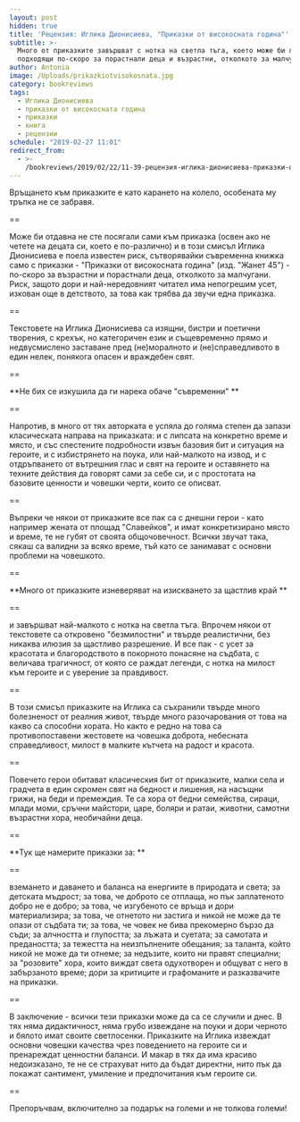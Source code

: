 ```yaml
---
layout: post
hidden: true
title: 'Рецензия: Иглика Дионисиева, "Приказки от високосната година"'
subtitle: >-
  Много от приказките завършват с нотка на светла тъга, което може би ги прави
  подходящи по-скоро за порастнали деца и възрастни, отколкото за малчуганите
author: Antonia
image: /Uploads/prikazkiotvisokosnata.jpg
category: bookreviews
tags:
  - Иглика Дионисиева
  - приказки от високосната година
  - приказки
  - книга
  - рецензии
schedule: "2019-02-27 11:01"
redirect_from:
  - >-
    /bookreviews/2019/02/22/11-39-рецензия-иглика-дионисиева-приказки-от-високосната-година
---
```


Връщането към приказките е като карането на колело, особената му тръпка не се забравя.

\==

Може би отдавна не сте посягали сами към приказка (освен ако не четете на децата си, което е по-различно) и в този смисъл Иглика Дионисиева е поела известен риск, сътворявайки съвременна книжка само с приказки - "Приказки от високосната година" (изд. "Жанет 45") - по-скоро за възрастни и порастнали деца, отколкото за малчугани. Риск, защото дори и най-нередовният читател има непогрешим усет, изкован още в детството, за това как трябва да звучи една приказка.

\==

Текстовете на Иглика Дионисиева са изящни, бистри и поетични творения, с крехък, но категоричен език и същевременно прямо и недвусмислено заставане пред (не)моралното и (не)справедливото в един нелек, понякога опасен и враждебен свят.

\==

**Не бих се изкушила да ги нарека обаче "съвременни" **

\==

Напротив, в много от тях авторката е успяла до голяма степен да запази класическата направа на приказката: и с липсата на конкретно време и място, и със спестените подробности извън базовия бит и ситуация на героите, и с избистрянето на поука, или най-малкото на извод, и с отдръпването от вътрешния глас и свят на героите и оставянето на техните действия да говорят сами за себе си, и с простотата на базовите ценности и човешки черти, които се описват.

\==

Въпреки че някои от приказките все пак са с днешни герои - като например жената от площад "Славейков", и имат конкретизирано място и време, те не губят от своята общочовечност. Всички звучат така, сякаш са валидни за всяко време, тъй като се занимават с основни проблеми на човешкото.

\==

**Много от приказките изневеряват на изискването за щастлив край **

\==

и завършват най-малкото с нотка на светла тъга. Впрочем някои от текстовете са откровено "безмилостни" и твърде реалистични, без никаква илюзия за щастливо разрешение. И все пак - с усет за красотата и благородството в покорното понасяне на съдбата, с величава трагичност, от която се раждат легенди, с нотка на милост към героите и с уверение за правдивост.

\==

В този смисъл приказките на Иглика са съхранили твърде много болезненост от реалния живот, твърде много разочарования от това на какво са способни хората. Но както е редно на това са противопоставени жестовете на човешка доброта, небесната справедливост, милост в малките кътчета на радост и красота.

\==

Повечето герои обитават класическия бит от приказките, малки села и градчета в един скромен свят на бедност и лишения, на насъщни грижи, на беди и премеждия. Те са хора от бедни семейства, сираци, млади моми, сръчни майстори, царе, боляри и ратаи, животни, самотни възрастни хора, необичайни деца.

\==

**Тук ще намерите приказки за: **

\==

вземането и даването и баланса на енергиите в природата и света; за детската мъдрост; за това, че доброто се отплаща, но пък заплатеното добро не е добро; за това, че изгубеното се връща и дори материализира; за това, че отнетото ни застига и никой не може да те опази от съдбата ти; за това, че човек не бива прекомерно бързо да съди; за алчността и глупостта; за лъжата и суетата; за самотата и предаността; за тежестта на неизпълнените обещания; за таланта, който никой не може да ти отнеме; за недъзите, които ни правят специални; за "розовите" хора, които виждат света одухотворен и общуват с него в забързаното време; дори за критиците и графоманите и разказвачите на приказки.

\==

В заключение - всички тези приказки може да са се случили и днес. В тях няма дидактичност, няма грубо извеждане на поуки и дори черното и бялото имат своите светлосенки. Приказките на Иглика извеждат основни човешки качества чрез поведението на героите си и пренареждат ценностни баланси. И макар в тях да има красиво недоизказано, те не се страхуват нито да бъдат директни, нито пък да покажат сантимент, умиление и предпочитания към героите си.

\==

Препоръчвам, включително за подарък на големи и не толкова големи!
